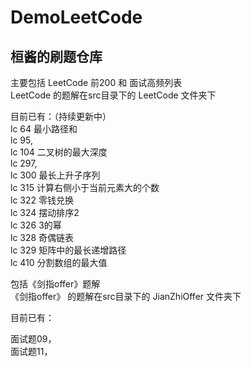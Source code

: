 # DemoLeetCode
## 桓酱的刷题仓库

主要包括 LeetCode 前200 和 面试高频列表  
LeetCode 的题解在src目录下的 LeetCode 文件夹下  

目前已有：（持续更新中）  
lc 64 最小路径和  
lc 95,  
lc 104 二叉树的最大深度  
lc 297,   
lc 300 最长上升子序列  
lc 315 计算右侧小于当前元素大的个数  
lc 322 零钱兑换  
lc 324 摆动排序2  
lc 326 3的幂  
lc 328 奇偶链表  
lc 329 矩阵中的最长递增路径  
lc 410 分割数组的最大值  



包括《剑指offer》题解  
《剑指offer》 的题解在src目录下的 JianZhiOffer 文件夹下

目前已有：
 
 面试题09，  
 面试题11，
 

